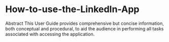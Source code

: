 # How-to-use-the-LinkedIn-App
Abstract This User Guide provides comprehensive but concise information, both conceptual and procedural, to aid the audience in performing all tasks associated with accessing the application.

